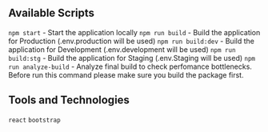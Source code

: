 ## Available Scripts

`npm start` - Start the application locally
`npm run build` - Build the application for Production (.env.production will be used)
`npm run build:dev` - Build the application for Development (.env.development will be used)
`npm run build:stg` - Build the application for Staging (.env.Staging will be used)
`npm run analyze-build` - Analyze final build to check perfomance bottlenecks. Before run this command please make sure you build the package first.

## Tools and Technologies

`react`
`bootstrap`
